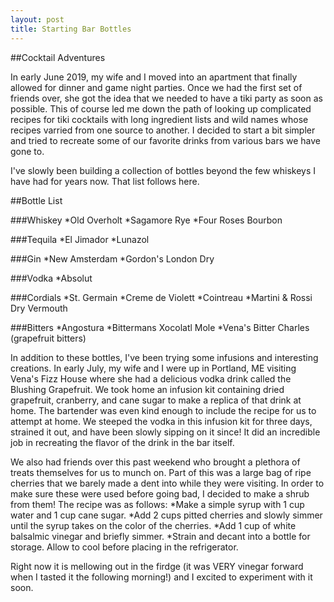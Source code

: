 ```yaml
---
layout: post
title: Starting Bar Bottles
---
```


##Cocktail Adventures 

In early June 2019, my wife and I moved into an apartment that finally allowed for dinner and game night parties. Once we had the first set of friends over, she got the idea that we needed to have a tiki party as soon as possible. This of course led me down the path of looking up complicated recipes for tiki cocktails with long ingredient lists and wild names whose recipes varried from one source to another. I decided to start a bit simpler and tried to recreate some of our favorite drinks from various bars we have gone to. 

I've slowly been building a collection of bottles beyond the few whiskeys I have had for years now. That list follows here.

##Bottle List

###Whiskey
*Old Overholt
*Sagamore Rye
*Four Roses Bourbon

###Tequila
*El Jimador
*Lunazol

###Gin
*New Amsterdam
*Gordon's London Dry

###Vodka
*Absolut

###Cordials
*St. Germain
*Creme de Violett
*Cointreau
*Martini & Rossi Dry Vermouth

###Bitters
*Angostura
*Bittermans Xocolatl Mole
*Vena's Bitter Charles (grapefruit bitters)


In addition to these bottles, I've been trying some infusions and interesting creations. In early July, my wife and I were up in Portland, ME visiting Vena's Fizz House where she had a delicious vodka drink called the Blushing Grapefruit. We took home an infusion kit containing dried grapefruit, cranberry, and cane sugar to make a replica of that drink at home. The bartender was even kind enough to include the recipe for us to attempt at home. We steeped the vodka in this infusion kit for three days, strained it out, and have been slowly sipping on it since! It did an incredible job in recreating the flavor of the drink in the bar itself. 

We also had friends over this past weekend who brought a plethora of treats themselves for us to munch on. Part of this was a large bag of ripe cherries that we barely made a dent into while they were visiting. In order to make sure these were used before going bad, I decided to make a shrub from them! The recipe was as follows:
*Make a simple syrup with 1 cup water and 1 cup cane sugar.
*Add 2 cups pitted cherries and slowly simmer until the syrup takes on the color of the cherries.
*Add 1 cup of white balsalmic vinegar and briefly simmer. 
*Strain and decant into a bottle for storage. Allow to cool before placing in the refrigerator.

Right now it is mellowing out in the firdge (it was VERY vinegar forward when I tasted it the following morning!) and I excited to experiment with it soon.
